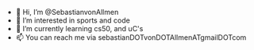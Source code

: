 - 👋 Hi, I’m @SebastianvonAllmen
- 👀 I’m interested in sports and code
- 🌱 I’m currently learning cs50, and uC's
- 📫 You can reach me via sebastianDOTvonDOTAllmenATgmailDOTcom

<!---
SebastianvonAllmen/SebastianvonAllmen is a ✨ special ✨ repository because its `README.md` (this file) appears on your GitHub profile.
You can click the Preview link to take a look at your changes.
--->
